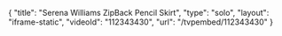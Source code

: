 {
    "title": "Serena Williams ZipBack Pencil Skirt",
    "type": "solo",
    "layout": "iframe-static",
    "videoId": "112343430",
    "url": "\/tvpembed\/112343430"
}